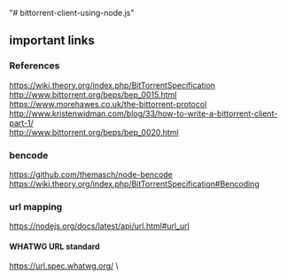 "# bittorrent-client-using-node.js" 
## important links 
### References
https://wiki.theory.org/index.php/BitTorrentSpecification \
http://www.bittorrent.org/beps/bep_0015.html \
https://www.morehawes.co.uk/the-bittorrent-protocol \
http://www.kristenwidman.com/blog/33/how-to-write-a-bittorrent-client-part-1/ \
http://www.bittorrent.org/beps/bep_0020.html
### bencode 
https://github.com/themasch/node-bencode \
https://wiki.theory.org/index.php/BitTorrentSpecification#Bencoding
### url mapping  
https://nodejs.org/docs/latest/api/url.html#url_url
#### WHATWG URL standard
https://url.spec.whatwg.org/ \


